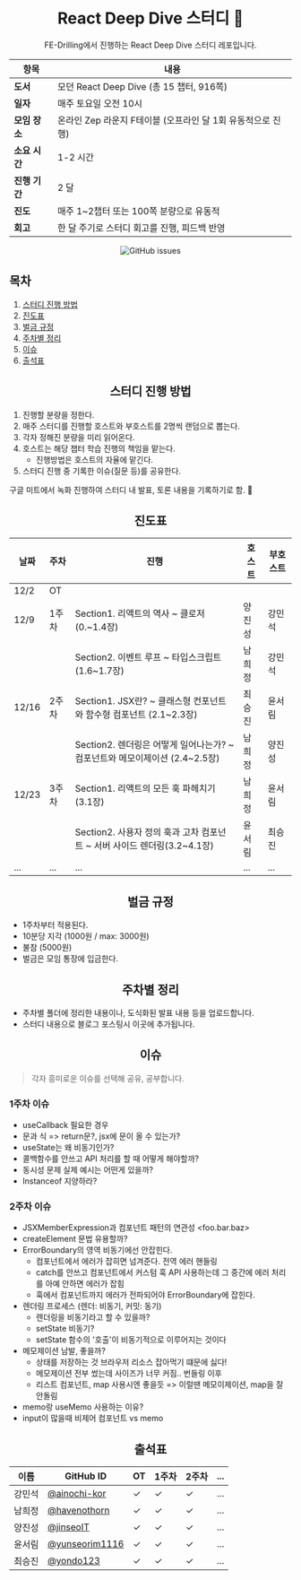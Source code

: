 <div align="center">
<h1> React Deep Dive 스터디 🚀 </h1>
<p>FE-Drilling에서 진행하는 React Deep Dive 스터디 레포입니다.</p>
</div>

<div align="center">
  
| 항목            | 내용                                       |
| --------------- | ---------------------------------------- |
| **도서**         | 모던 React Deep Dive (총 15 챕터, 916쪽)                  |
| **일자**         | 매주 토요일 오전 10시                      |
| **모임 장소**     | 온라인 Zep 라운지 F테이블  (오프라인 달 1회 유동적으로 진행) |
| **소요 시간**    | 1-2 시간                                    |
| **진행 기간**    | 2 달                                       |
| **진도** | 매주 1~2챕터 또는 100쪽 분량으로 유동적         |
| **회고** | 한 달 주기로 스터디 회고를 진행, 피드백 반영         |


<img alt="GitHub issues" src="https://img.shields.io/github/issues/fe-drilling/react-deep-dive?style=for-the-badge&color=%1abc9c">

</div>

## 목차
1. [스터디 진행 방법](#1)
2. [진도표](#2)
3. [벌금 규정](#3)
4. [주차별 정리](#4)
5. [이슈](#5)
6. [출석표](#6)

<h2 align="center" id="1">스터디 진행 방법</h2>

1. 진행할 분량을 정한다.
2. 매주 스터디를 진행할 호스트와 부호스트를 2명씩 랜덤으로 뽑는다.
3. 각자 정해진 분량을 미리 읽어온다.
4. 호스트는 해당 챕터 학습 진행의 책임을 맡는다.
   - 진행방법은 호스트의 자율에 맡긴다.
5. 스터디 진행 중 기록한 이슈(질문 등)를 공유한다.

  구글 미트에서 녹화 진행하여 스터디 내 발표, 토론 내용을 기록하기로 함. 🎥

<h2 align="center" id="2">진도표</h2>

<div align="center">

| 날짜    | 주차 | 진행                            | 호스트   | 부호스트 |
| ------- | ---- | ------------------------------- | -------- | -------- |
| 12/2    | OT   |                                 |          |          |
| 12/9    | 1주차 | Section1. 리액트의 역사 ~ 클로저 (0.~1.4장) | 양진성 | 강민석 |
|         |      | Section2. 이벤트 루프 ~ 타입스크립트 (1.6~1.7장) | 남희정 | 강민석 |
| 12/16   | 2주차 | Section1. JSX란? ~ 클래스형 컨포넌트와 함수형 컴포넌트 (2.1~2.3장) | 최승진 | 윤서림 |
|         |      | Section2. 렌더링은 어떻게 일어나는가? ~ 컴포넌트와 메모이제이션 (2.4~2.5장) | 남희정 | 양진성 |
| 12/23   | 3주차 | Section1. 리액트의 모든 훅 파헤치기 (3.1장) | 남희정 | 윤서림 |
|         |      | Section2. 사용자 정의 훅과 고차 컴포넌트 ~ 서버 사이드 렌더링(3.2~4.1장) | 윤서림 | 최승진 |
| ...     | ...  | ...                             | ...      | ...      |


</div>

<h2 align="center" id="3">벌금 규정</h2>

- 1주차부터 적용된다.
- 10분당 지각 (1000원 / max: 3000원)
- 불참 (5000원)
- 벌금은 모임 통장에 입금한다.
  
<h2 align="center" id="4">주차별 정리</h2>

- 주차별 폴더에 정리한 내용이나, 도식화된 발표 내용 등을 업로드합니다. 
- 스터디 내용으로 블로그 포스팅시 이곳에 추가됩니다.

<h2 align="center" id="5">이슈</h2>

>각자 흥미로운 이슈를 선택해 공유, 공부합니다.

### 1주차 이슈
- useCallback 필요한 경우
- 문과 식 => return문?, jsx에 문이 올 수 있는가?
- useState는 왜 비동기인가?
- 콜백함수를 안쓰고 API 처리를 할 때 어떻게 해야할까?
- 동시성 문제 실제 예시는 어떤게 있을까?
- Instanceof 지양하라?

### 2주차 이슈
- JSXMemberExpression과 컴포넌트 패턴의 연관성 <foo.bar.baz>
- createElement 문법 유용할까? 
- ErrorBoundary의 영역 비동기에선 안잡힌다.
  - 컴포넌트에서 에러가 잡히면 넘겨준다. 전역 에러 핸들링
  - catch를 안쓰고 컴포넌트에서 커스텀 훅 API 사용하는데 그 중간에 에러 처리를 아예 안하면 에러가 잡힘
  - 훅에서 컴포넌트까지 에러가 전파되어야 ErrorBoundary에 잡힌다.
- 렌더링 프로세스 (렌더: 비동기, 커밋: 동기)
  - 렌더링을 비동기라고 할 수 있을까?
  - setState 비동기?
  - setState 함수의 '호출'이 비동기적으로 이루어지는 것이다
- 메모제이션 남발, 좋을까?
  - 상태를 저장하는 것 브라우저 리소스 잡아먹기 떄문에 싫다!
  - 메모제이션 전부 썼는데 사이즈가 너무 커짐.. 번들링 이후
  - 리스트 컴포넌트, map 사용시엔 좋을듯 => 이럴땐 메모이제이션, map을 잘 안돌림
- memo랑 useMemo 사용하는 이유?
- input이 많을때 비제어 컴포넌트 vs memo

<h2 align="center" id="6">출석표</h2>

| 이름   | GitHub ID   | OT | 1주차 | 2주차 | ... |
| ------ | ------------ | -- | ----- | ----- | --- |
| 강민석 | [@ainochi-kor](https://github.com/ainochi-kor)  | ✓  | ✓     | ✓     | ... |
| 남희정 | [@havenothorn](https://github.com/havenothorn)   | ✓  | ✓     | ✓     | ... |
| 양진성 | [@jinseoIT](https://github.com/jinseoIT)   | ✓  | ✓     | ✓     | ... |
| 윤서림 | [@yunseorim1116](https://github.com/yunseorim1116) | ✓  | ✓     | ✓     | ... |
| 최승진 | [@yondo123](https://github.com/yondo123)   | ✓  |   ✓   | ✓     | ... |
